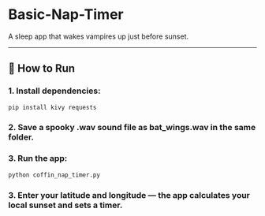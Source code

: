 # Basic-Nap-Timer
A sleep app that wakes vampires up just before sunset.

---

## 🧩 How to Run

### 1. Install dependencies:
```bash
pip install kivy requests
```
### 2. Save a spooky .wav sound file as bat_wings.wav in the same folder.

### 3. Run the app:
```bash
python coffin_nap_timer.py
```

### 3. Enter your latitude and longitude — the app calculates your local sunset and sets a timer.
